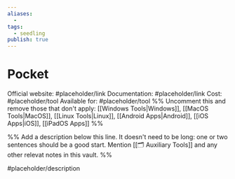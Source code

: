 ```yaml
---
aliases:
  -
tags:
  - seedling
publish: true
---
```


# Pocket

Official website: #placeholder/link
Documentation: #placeholder/link
Cost: #placeholder/tool
Available for: #placeholder/tool %% Uncomment this and remove those that don't apply: [[Windows Tools|Windows]], [[MacOS Tools|MacOS]], [[Linux Tools|Linux]], [[Android Apps|Android]], [[iOS Apps|iOS]], [[iPadOS Apps]] %%

%% Add a description below this line. It doesn't need to be long: one or two sentences should be a good start. Mention [[🗂️ Auxiliary Tools]] and any other relevat notes in this vault. %%

#placeholder/description

